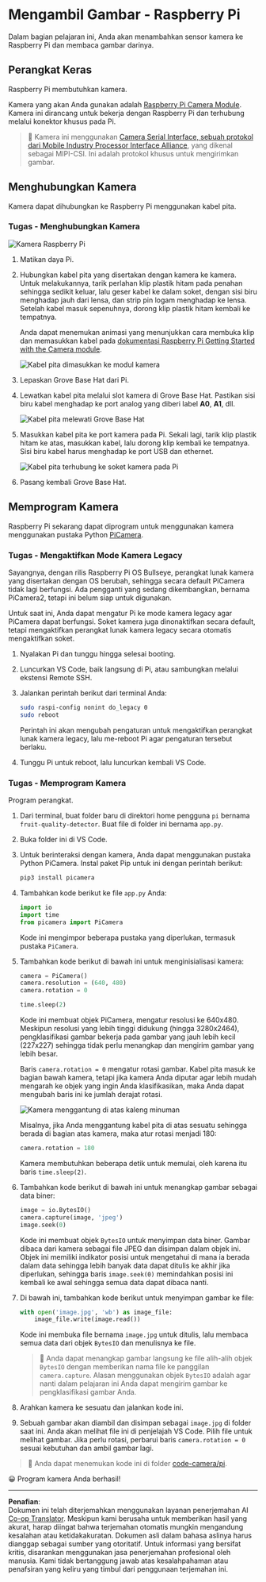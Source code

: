 <!--
CO_OP_TRANSLATOR_METADATA:
{
  "original_hash": "c677667095f6133eee418c7e53615d05",
  "translation_date": "2025-08-27T22:59:59+00:00",
  "source_file": "4-manufacturing/lessons/2-check-fruit-from-device/pi-camera.md",
  "language_code": "id"
}
-->
# Mengambil Gambar - Raspberry Pi

Dalam bagian pelajaran ini, Anda akan menambahkan sensor kamera ke Raspberry Pi dan membaca gambar darinya.

## Perangkat Keras

Raspberry Pi membutuhkan kamera.

Kamera yang akan Anda gunakan adalah [Raspberry Pi Camera Module](https://www.raspberrypi.org/products/camera-module-v2/). Kamera ini dirancang untuk bekerja dengan Raspberry Pi dan terhubung melalui konektor khusus pada Pi.

> 💁 Kamera ini menggunakan [Camera Serial Interface, sebuah protokol dari Mobile Industry Processor Interface Alliance](https://wikipedia.org/wiki/Camera_Serial_Interface), yang dikenal sebagai MIPI-CSI. Ini adalah protokol khusus untuk mengirimkan gambar.

## Menghubungkan Kamera

Kamera dapat dihubungkan ke Raspberry Pi menggunakan kabel pita.

### Tugas - Menghubungkan Kamera

![Kamera Raspberry Pi](../../../../../translated_images/pi-camera-module.4278753c31bd6e757aa2b858be97d72049f71616278cefe4fb5abb485b40a078.id.png)

1. Matikan daya Pi.

1. Hubungkan kabel pita yang disertakan dengan kamera ke kamera. Untuk melakukannya, tarik perlahan klip plastik hitam pada penahan sehingga sedikit keluar, lalu geser kabel ke dalam soket, dengan sisi biru menghadap jauh dari lensa, dan strip pin logam menghadap ke lensa. Setelah kabel masuk sepenuhnya, dorong klip plastik hitam kembali ke tempatnya.

    Anda dapat menemukan animasi yang menunjukkan cara membuka klip dan memasukkan kabel pada [dokumentasi Raspberry Pi Getting Started with the Camera module](https://projects.raspberrypi.org/en/projects/getting-started-with-picamera/2).

    ![Kabel pita dimasukkan ke modul kamera](../../../../../translated_images/pi-camera-ribbon-cable.0bf82acd251611c21ac616f082849413e2b322a261d0e4f8fec344248083b07e.id.png)

1. Lepaskan Grove Base Hat dari Pi.

1. Lewatkan kabel pita melalui slot kamera di Grove Base Hat. Pastikan sisi biru kabel menghadap ke port analog yang diberi label **A0**, **A1**, dll.

    ![Kabel pita melewati Grove Base Hat](../../../../../translated_images/grove-base-hat-ribbon-cable.501fed202fcf73b11b2b68f6d246189f7d15d3e4423c572ddee79d77b4632b47.id.png)

1. Masukkan kabel pita ke port kamera pada Pi. Sekali lagi, tarik klip plastik hitam ke atas, masukkan kabel, lalu dorong klip kembali ke tempatnya. Sisi biru kabel harus menghadap ke port USB dan ethernet.

    ![Kabel pita terhubung ke soket kamera pada Pi](../../../../../translated_images/pi-camera-socket-ribbon-cable.a18309920b11800911082ed7aa6fb28e6d9be3a022e4079ff990016cae3fca10.id.png)

1. Pasang kembali Grove Base Hat.

## Memprogram Kamera

Raspberry Pi sekarang dapat diprogram untuk menggunakan kamera menggunakan pustaka Python [PiCamera](https://pypi.org/project/picamera/).

### Tugas - Mengaktifkan Mode Kamera Legacy

Sayangnya, dengan rilis Raspberry Pi OS Bullseye, perangkat lunak kamera yang disertakan dengan OS berubah, sehingga secara default PiCamera tidak lagi berfungsi. Ada pengganti yang sedang dikembangkan, bernama PiCamera2, tetapi ini belum siap untuk digunakan.

Untuk saat ini, Anda dapat mengatur Pi ke mode kamera legacy agar PiCamera dapat berfungsi. Soket kamera juga dinonaktifkan secara default, tetapi mengaktifkan perangkat lunak kamera legacy secara otomatis mengaktifkan soket.

1. Nyalakan Pi dan tunggu hingga selesai booting.

1. Luncurkan VS Code, baik langsung di Pi, atau sambungkan melalui ekstensi Remote SSH.

1. Jalankan perintah berikut dari terminal Anda:

    ```sh
    sudo raspi-config nonint do_legacy 0
    sudo reboot
    ```

    Perintah ini akan mengubah pengaturan untuk mengaktifkan perangkat lunak kamera legacy, lalu me-reboot Pi agar pengaturan tersebut berlaku.

1. Tunggu Pi untuk reboot, lalu luncurkan kembali VS Code.

### Tugas - Memprogram Kamera

Program perangkat.

1. Dari terminal, buat folder baru di direktori home pengguna `pi` bernama `fruit-quality-detector`. Buat file di folder ini bernama `app.py`.

1. Buka folder ini di VS Code.

1. Untuk berinteraksi dengan kamera, Anda dapat menggunakan pustaka Python PiCamera. Instal paket Pip untuk ini dengan perintah berikut:

    ```sh
    pip3 install picamera
    ```

1. Tambahkan kode berikut ke file `app.py` Anda:

    ```python
    import io
    import time
    from picamera import PiCamera
    ```

    Kode ini mengimpor beberapa pustaka yang diperlukan, termasuk pustaka `PiCamera`.

1. Tambahkan kode berikut di bawah ini untuk menginisialisasi kamera:

    ```python
    camera = PiCamera()
    camera.resolution = (640, 480)
    camera.rotation = 0
    
    time.sleep(2)
    ```

    Kode ini membuat objek PiCamera, mengatur resolusi ke 640x480. Meskipun resolusi yang lebih tinggi didukung (hingga 3280x2464), pengklasifikasi gambar bekerja pada gambar yang jauh lebih kecil (227x227) sehingga tidak perlu menangkap dan mengirim gambar yang lebih besar.

    Baris `camera.rotation = 0` mengatur rotasi gambar. Kabel pita masuk ke bagian bawah kamera, tetapi jika kamera Anda diputar agar lebih mudah mengarah ke objek yang ingin Anda klasifikasikan, maka Anda dapat mengubah baris ini ke jumlah derajat rotasi.

    ![Kamera menggantung di atas kaleng minuman](../../../../../translated_images/pi-camera-upside-down.5376961ba31459883362124152ad6b823d5ac5fc14e85f317e22903bd681c2b6.id.png)

    Misalnya, jika Anda menggantung kabel pita di atas sesuatu sehingga berada di bagian atas kamera, maka atur rotasi menjadi 180:

    ```python
    camera.rotation = 180
    ```

    Kamera membutuhkan beberapa detik untuk memulai, oleh karena itu baris `time.sleep(2)`.

1. Tambahkan kode berikut di bawah ini untuk menangkap gambar sebagai data biner:

    ```python
    image = io.BytesIO()
    camera.capture(image, 'jpeg')
    image.seek(0)
    ```

    Kode ini membuat objek `BytesIO` untuk menyimpan data biner. Gambar dibaca dari kamera sebagai file JPEG dan disimpan dalam objek ini. Objek ini memiliki indikator posisi untuk mengetahui di mana ia berada dalam data sehingga lebih banyak data dapat ditulis ke akhir jika diperlukan, sehingga baris `image.seek(0)` memindahkan posisi ini kembali ke awal sehingga semua data dapat dibaca nanti.

1. Di bawah ini, tambahkan kode berikut untuk menyimpan gambar ke file:

    ```python
    with open('image.jpg', 'wb') as image_file:
        image_file.write(image.read())
    ```

    Kode ini membuka file bernama `image.jpg` untuk ditulis, lalu membaca semua data dari objek `BytesIO` dan menulisnya ke file.

    > 💁 Anda dapat menangkap gambar langsung ke file alih-alih objek `BytesIO` dengan memberikan nama file ke panggilan `camera.capture`. Alasan menggunakan objek `BytesIO` adalah agar nanti dalam pelajaran ini Anda dapat mengirim gambar ke pengklasifikasi gambar Anda.

1. Arahkan kamera ke sesuatu dan jalankan kode ini.

1. Sebuah gambar akan diambil dan disimpan sebagai `image.jpg` di folder saat ini. Anda akan melihat file ini di penjelajah VS Code. Pilih file untuk melihat gambar. Jika perlu rotasi, perbarui baris `camera.rotation = 0` sesuai kebutuhan dan ambil gambar lagi.

> 💁 Anda dapat menemukan kode ini di folder [code-camera/pi](../../../../../4-manufacturing/lessons/2-check-fruit-from-device/code-camera/pi).

😀 Program kamera Anda berhasil!

---

**Penafian**:  
Dokumen ini telah diterjemahkan menggunakan layanan penerjemahan AI [Co-op Translator](https://github.com/Azure/co-op-translator). Meskipun kami berusaha untuk memberikan hasil yang akurat, harap diingat bahwa terjemahan otomatis mungkin mengandung kesalahan atau ketidakakuratan. Dokumen asli dalam bahasa aslinya harus dianggap sebagai sumber yang otoritatif. Untuk informasi yang bersifat kritis, disarankan menggunakan jasa penerjemahan profesional oleh manusia. Kami tidak bertanggung jawab atas kesalahpahaman atau penafsiran yang keliru yang timbul dari penggunaan terjemahan ini.